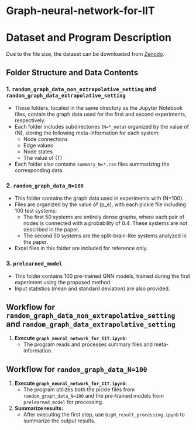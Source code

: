 # Graph-neural-network-for-IIT

# Dataset and Program Description

Due to the file size, the dataset can be downloaded from [Zenodo](https://zenodo.org/records/14551717). 

## Folder Structure and Data Contents

### 1. `random_graph_data_non_extrapolative_setting` and `random_graph_data_extrapolative_setting`
- These folders, located in the same directory as the Jupyter Notebook files, contain the graph data used for the first and second experiments, respectively.
- Each folder includes subdirectories (`N=*_meta`) organized by the value of \(N\), storing the following meta-information for each system:
  - Node connections
  - Edge values
  - Node states
  - The value of \(T\)
- Each folder also contains `summary_N=*.csv` files summarizing the corresponding data.

### 2. `random_graph_data_N=100`
- This folder contains the graph data used in experiments with \(N=100\).
- Files are organized by the value of \(p_e\), with each pickle file including 100 test systems:
  - The first 50 systems are entirely dense graphs, where each pair of nodes is connected with a probability of 0.4. These systems are not described in the paper.
  - The second 50 systems are the split-brain-like systems analyzed in the paper.
- Excel files in this folder are included for reference only.

### 3. `prelearned_model`
- This folder contains 100 pre-trained GNN models, trained during the first experiment using the proposed method
- Input statistics (mean and standard deviation) are also provided.

## Workflow for `random_graph_data_non_extrapolative_setting` and `random_graph_data_extrapolative_setting`
1. **Execute `graph_neural_network_for_IIT.ipynb`:**
   - The program reads and processes summary files and meta-information.
     
## Workflow for `random_graph_data_N=100`
1. **Execute `graph_neural_network_for_IIT.ipynb`:**
   - The program utilizes both the pickle files from `random_graph_data_N=100` and the pre-trained models from `prelearned_model` for processing.
2. **Summarize results:**
   - After executing the first step, use `bigN_result_processing.ipynb` to summarize the output results.

